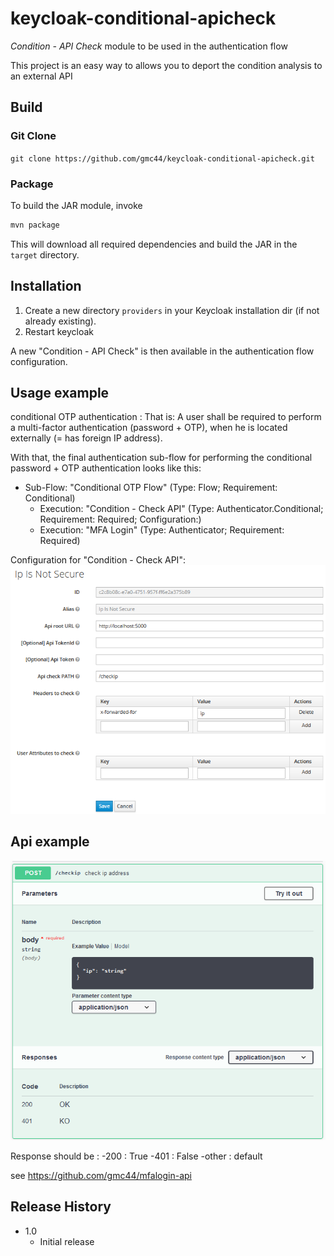 # keycloak-conditional-apicheck

*Condition - API Check* module to be used in the authentication flow

This project is an easy way to allows you to deport the condition analysis to an external API


## Build 

### Git Clone
`git clone https://github.com/gmc44/keycloak-conditional-apicheck.git`

### Package
To build the JAR module, invoke
```sh
mvn package
```

This will download all required dependencies and build the JAR in the `target` directory.

## Installation

1. Create a new directory `providers` in your Keycloak installation dir (if not already existing).
2. Restart keycloak

A new "Condition - API Check" is then available in the authentication flow configuration.

## Usage example

conditional OTP authentication :
That is: A user shall be required to perform a multi-factor authentication (password + OTP), when he is located externally (= has foreign IP address).

With that, the final authentication sub-flow for performing the conditional password + OTP authentication looks like this:

- Sub-Flow: "Conditional OTP Flow" (Type: Flow; Requirement: Conditional)
  - Execution: "Condition - Check API" (Type: Authenticator.Conditional; Requirement: Required; Configuration:)
  - Execution: "MFA Login" (Type: Authenticator; Requirement: Required)

Configuration for "Condition - Check API":
![configuration](doc/Condition%20-%20API%20Check%20-%20IpIsNotSecure.png?raw=true "configuration")

## Api example
![swagger](doc/Condition%20-%20API%20Check%20-%20Swagger.png?raw=true "swagger")

Response should be :
-200 : True
-401 : False
-other : default

see https://github.com/gmc44/mfalogin-api

## Release History

* 1.0
    * Initial release